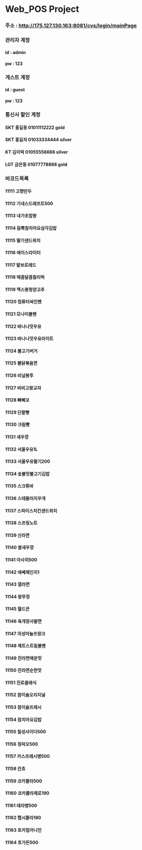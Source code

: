 <h1>Web_POS Project</h1>

<h3> 주소 : <a href="http://175.127.130.163:8081/cvs/login/mainPage"> http://175.127.130.163:8081/cvs/login/mainPage</a></h3>

<h3>관리자 계정</h3>
  <h4>id : admin</h4>
  <h4>pw : 123</h4>
           
<h3>게스트 계정</h3>
  <h4>id : guest</h4>
  <h4>pw : 123</h4>

<h3>통신사 할인 계정</h3>
<h4>SKT	홍길동	01011112222	gold</h4>
<h4>SKT	홍길자	01033334444	silver</h4>
<h4>KT	김이박	01055556666	silver</h4>
<h4>LGT	금은동	01077778888	gold</h4>

<h3>바코드목록</h3>
<h4>11111	고향만두</h4>
<h4>11112	기네스드레프트500</h4>
<h4>11113	내가초밥왕</h4>
<h4>11114	듬뿍참치마요삼각김밥</h4>
<h4>11115	딸기샌드위치</h4>
<h4>11116	에이스라이터</h4>
<h4>11117	말보로레드</h4>
<h4>11118	매콤달콤칠리벅</h4>
<h4>11119	맥스봉청양고추</h4>
<h4>11120	컴퓨터싸인펜</h4>
<h4>11121	모나미볼펜</h4>
<h4>11122	바나나맛우유</h4>
<h4>11123	바나나맛우유라이트</h4>
<h4>11124	불고기버거</h4>
<h4>11125	불닭볶음면</h4>
<h4>11126	비닐봉투</h4>
<h4>11127	비비고왕교자</h4>
<h4>11128	빠삐꼬</h4>
<h4>11129	단팥빵</h4>
<h4>11130	크림빵</h4>
<h4>11131	새우깡</h4>
<h4>11132	서울우유1L</h4>
<h4>11133	서울우유딸기200</h4>
<h4>11134	숯불맛불고기김밥</h4>
<h4>11135	스크류바</h4>
<h4>11136	스테들러지우개</h4>
<h4>11137	스파이스치킨샌드위치</h4>
<h4>11138	스프링노트</h4>
<h4>11139	신라면</h4>
<h4>11140	쌀새우깡</h4>
<h4>11141	아사히500</h4>
<h4>11142	에쎄체인지1</h4>
<h4>11143	열라면</h4>
<h4>11144	왕뚜껑</h4>
<h4>11145	월드콘</h4>
<h4>11146	육개장사발면</h4>
<h4>11147	의성마늘프랑크</h4>
<h4>11148	제트스트림볼펜</h4>
<h4>11149	진라면매운맛</h4>
<h4>11150	진라면순한맛</h4>
<h4>11151	진로클래식</h4>
<h4>11152	참이슬오리지널</h4>
<h4>11153	참이슬프레시</h4>
<h4>11154	참치마요김밥</h4>
<h4>11155	칠성사이다500</h4>
<h4>11156	칭따오500</h4>
<h4>11157	카스프레시병500</h4>
<h4>11158	칸쵸</h4>
<h4>11159	코카콜라500</h4>
<h4>11160	코카콜라제로190</h4>
<h4>11161	테라병500</h4>
<h4>11162	펩시콜라180</h4>
<h4>11163	포카칩어니언</h4>
<h4>11164	호가든500</h4>
